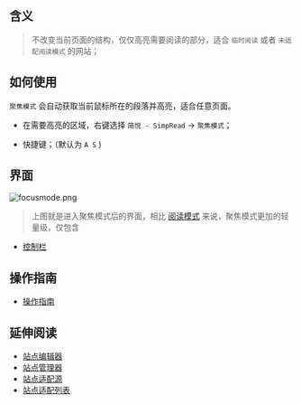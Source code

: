 含义
---
> 不改变当前页面的结构，仅仅高亮需要阅读的部分，适合 `临时阅读` 或者 `未适配阅读模式` 的网站；

如何使用
---

`聚焦模式` 会自动获取当前鼠标所在的段落并高亮，适合任意页面。

- 在需要高亮的区域，右键选择 `简悦 - SimpRead` → `聚焦模式`；

- 快捷键；（默认为 `A S` )

界面
---

![focusmode.png](https://i.loli.net/2019/06/27/5d14666e9158f13794.png)

> 上图就是进入聚焦模式后的界面，相比 [阅读模式](阅读模式) 来说，聚焦模式更加的轻量级，仅包含

- [控制栏](聚焦模式-控制栏)

操作指南
---

- [操作指南](http://ksria.com/simpread/guide/#focusmode) 

延伸阅读
---
- [站点编辑器](%E7%AB%99%E7%82%B9%E7%BC%96%E8%BE%91%E5%99%A8)
- [站点管理器](%E7%AB%99%E7%82%B9%E7%AE%A1%E7%90%86%E5%99%A8)
- [站点适配源](%E7%AB%99%E7%82%B9%E9%80%82%E9%85%8D%E6%BA%90)
- [站点适配列表](%E9%80%82%E9%85%8D%E7%AB%99%E7%82%B9%E5%88%97%E8%A1%A8)